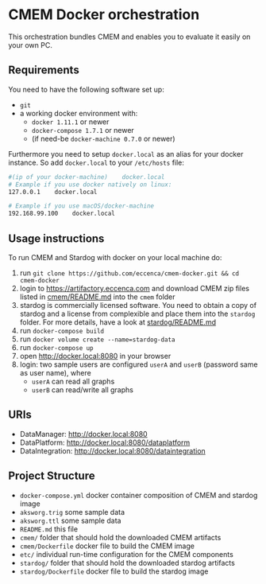 # CMEM Docker orchestration

This orchestration bundles CMEM and enables you to evaluate it easily on your own PC.

## Requirements

You need to have the following software set up:

- `git`
- a working docker environment with:
    - `docker 1.11.1` or newer
    - `docker-compose 1.7.1` or newer
    - (if need-be `docker-machine 0.7.0` or newer)

Furthermore you need to setup `docker.local` as an alias for your docker instance. So add `docker.local` to your `/etc/hosts` file:

```bash
#(ip of your docker-machine)    docker.local
# Example if you use docker natively on linux:
127.0.0.1    docker.local

# Example if you use macOS/docker-machine
192.168.99.100    docker.local
```

## Usage instructions

To run CMEM and Stardog with docker on your local machine do:

1. run `git clone https://github.com/eccenca/cmem-docker.git && cd cmem-docker`
1. login to https://artifactory.eccenca.com and download CMEM zip files listed in [cmem/README.md](cmem/README.md) into the `cmem` folder
1. stardog is commercially licensed software. You need to obtain a copy of stardog and a license from complexible and place them into the `stardog` folder. For more details, have a look at [stardog/README.md](stardog/README.md)
1. run `docker-compose build`
1. run `docker volume create --name=stardog-data`
1. run `docker-compose up`
1. open http://docker.local:8080 in your browser
1. login: two sample users are configured `userA` and `userB` (password same as user name), where
    - `userA` can read all graphs
    - `userB` can read/write all graphs


## URIs

- DataManager: http://docker.local:8080
- DataPlatform: http://docker.local:8080/dataplatform
- DataIntegration: http://docker.local:8080/dataintegration


## Project Structure

- `docker-compose.yml` docker container composition of CMEM and stardog image
- `aksworg.trig` some sample data
- `aksworg.ttl` some sample data
- `README.md` this file
- `cmem/` folder that should hold the downloaded CMEM artifacts
- `cmem/Dockerfile` docker file to build the CMEM image
- `etc/` individual run-time configuration for the CMEM components
- `stardog/` folder that should hold the downloaded stardog artifacts
- `stardog/Dockerfile` docker file to build the stardog image
